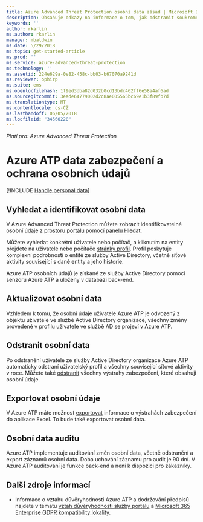 ```yaml
---
title: Azure Advanced Threat Protection osobní data zásad | Microsoft Docs
description: Obsahuje odkazy na informace o tom, jak odstranit soukromé informace a osobní data z Azure ATP.
keywords: ''
author: rkarlin
ms.author: rkarlin
manager: mbaldwin
ms.date: 5/29/2018
ms.topic: get-started-article
ms.prod: ''
ms.service: azure-advanced-threat-protection
ms.technology: ''
ms.assetid: 224e629a-0e82-458c-bb03-b67070a9241d
ms.reviewer: ophirp
ms.suite: ems
ms.openlocfilehash: 1f9ed3dba82d032b0cd13bdc462ff6e58a4af6ad
ms.sourcegitcommit: 3eade64779002d2c8ae005565bc69e1b3f89fb7d
ms.translationtype: MT
ms.contentlocale: cs-CZ
ms.lasthandoff: 06/05/2018
ms.locfileid: "34560220"
---
```

*Platí pro: Azure Advanced Threat Protection*

# <a name="azure-atp-data-security-and-privacy"></a>Azure ATP data zabezpečení a ochrana osobních údajů

[!INCLUDE [Handle personal data](../includes/gdpr-intro-sentence.md)]

## <a name="search-for-and-identify-personal-data"></a>Vyhledat a identifikovat osobní data 

V Azure Advanced Threat Protection můžete zobrazit identifikovatelné osobní údaje z [prostoru portálu](workspace-portal.md) pomocí [panelu Hledat](workspace-portal.md#search-bar). 

Můžete vyhledat konkrétní uživatele nebo počítač, a kliknutím na entity přejdete na uživatele nebo počítače [stránky profil](entity-profiles.md). Profil poskytuje komplexní podrobnosti o entitě ze služby Active Directory, včetně síťové aktivity související s dané entity a jeho historie.

Azure ATP osobních údajů je získané ze služby Active Directory pomocí senzoru Azure ATP a uloženy v databázi back-end.

## <a name="update-personal-data"></a>Aktualizovat osobní data 

Vzhledem k tomu, že osobní údaje uživatele Azure ATP je odvozený z objektu uživatele ve službě Active Directory organizace, všechny změny provedené v profilu uživatele ve službě AD se projeví v Azure ATP.


## <a name="delete-personal-data"></a>Odstranit osobní data 

Po odstranění uživatele ze služby Active Directory organizace Azure ATP automaticky odstraní uživatelský profil a všechny související síťové aktivity v roce. Můžete také [odstranit](working-with-suspicious-activities.md#review-suspicious-activities-on-the-attack-time-line) všechny výstrahy zabezpečení, které obsahují osobní údaje. 

## <a name="export-personal-data"></a>Exportovat osobní údaje 

V Azure ATP máte možnost [exportovat](working-with-suspicious-activities.md#review-suspicious-activities-on-the-attack-time-line) informace o výstrahách zabezpečení do aplikace Excel. To bude také exportovat osobní data. 
 
## <a name="audit-personal-data"></a>Osobní data auditu

Azure ATP implementuje auditování změn osobní data, včetně odstranění a export záznamů osobní data. Doba uchování záznamu pro audit je 90 dní. V Azure ATP auditování je funkce back-end a není k dispozici pro zákazníky.
 
## <a name="additional-resources"></a>Další zdroje informací

- Informace o vztahu důvěryhodnosti Azure ATP a dodržování předpisů najdete v tématu [vztah důvěryhodnosti služby portálu](https://servicetrust.microsoft.com/ViewPage/GDPRGetStarted) a [Microsoft 365 Enterprise GDPR kompatibility lokality](https://docs.microsoft.com/microsoft-365/compliance/compliance-solutions-overview).
